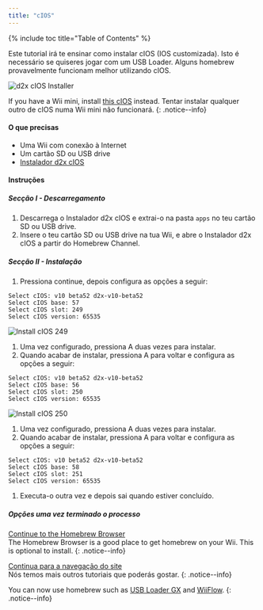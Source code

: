 ```yaml
---
title: "cIOS"
---
```


{% include toc title="Table of Contents" %}

Este tutorial irá te ensinar como instalar cIOS (IOS customizada). Isto é necessário se quiseres jogar com um USB Loader. Alguns homebrew provavelmente funcionam melhor utilizando cIOS.

![d2x cIOS Installer](/images/cIOS.png)

If you have a Wii mini, install [this cIOS](cios-mini) instead. Tentar instalar qualquer outro de cIOS numa Wii mini não funcionará.
{: .notice--info}

#### O que precisas

* Uma Wii com conexão à Internet
* Um cartão SD ou USB drive
* [Instalador d2x cIOS](https://hbb1.oscwii.org/hbb/d2x-cios-installer/d2x-cios-installer.zip)

#### Instruções

##### Secção I - Descarregamento

1. Descarrega o Instalador d2x cIOS e extrai-o na pasta `apps` no teu cartão SD ou USB drive.
1. Insere o teu cartão SD ou USB drive na tua Wii, e abre o Instalador d2x cIOS a partir do Homebrew Channel.

##### Secção II - Instalação

1. Pressiona continue, depois configura as opções a seguir:
```
Select cIOS: v10 beta52 d2x-v10-beta52
Select cIOS base: 57
Select cIOS slot: 249
Select cIOS version: 65535
```
![Install cIOS 249](/images/Wii/Install249.png)
1. Uma vez configurado, pressiona A duas vezes para instalar.
1. Quando acabar de instalar, pressiona A para voltar e configura as opções a seguir:
```
Select cIOS: v10 beta52 d2x-v10-beta52
Select cIOS base: 56
Select cIOS slot: 250
Select cIOS version: 65535
```
![Install cIOS 250](/images/Wii/Install250.png)
1. Uma vez configurado, pressiona A duas vezes para instalar.
1. Quando acabar de instalar, pressiona A para voltar e configura as opções a seguir:
```
Select cIOS: v10 beta52 d2x-v10-beta52
Select cIOS base: 58
Select cIOS slot: 251
Select cIOS version: 65535
```
1. Executa-o outra vez e depois sai quando estiver concluído.

##### Opções uma vez terminado o processo

[Continue to the Homebrew Browser](hbb)<br> The Homebrew Browser is a good place to get homebrew on your Wii. This is optional to install.
{: .notice--info}

[Continua para a navegação do site](site-navigation)<br> Nós temos mais outros tutoriais que poderás gostar.
{: .notice--info}

You can now use homebrew such as [USB Loader GX](usbloadergx) and [WiiFlow](wiiflow).
{: .notice--info}
